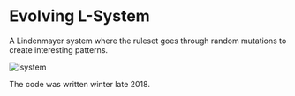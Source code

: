 # Evolving L-System
A Lindenmayer system where the ruleset goes through random mutations to create interesting patterns.

![lsystem](https://i.imgur.com/1OlREFj.png)

The code was written winter late 2018.
